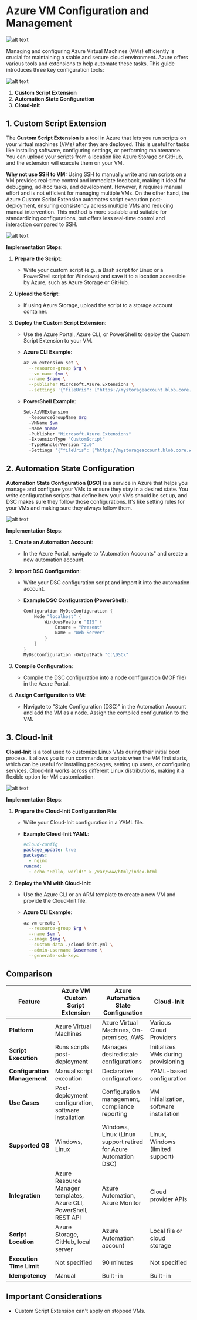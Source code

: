 # Azure VM Configuration and Management

![alt text](images/az-vm-configuration-tools.png)

Managing and configuring Azure Virtual Machines (VMs) efficiently is crucial for maintaining a stable and secure cloud environment. Azure offers various tools and extensions to help automate these tasks. This guide introduces three key configuration tools:

![alt text](images/vm-configuration-management-2.png)

1. **Custom Script Extension**
2. **Automation State Configuration**
3. **Cloud-Init**

## 1. **Custom Script Extension**

The **Custom Script Extension** is a tool in Azure that lets you run scripts on your virtual machines (VMs) after they are deployed. This is useful for tasks like installing software, configuring settings, or performing maintenance. You can upload your scripts from a location like Azure Storage or GitHub, and the extension will execute them on your VM.

**Why not use SSH to VM:**
Using SSH to manually write and run scripts on a VM provides real-time control and immediate feedback, making it ideal for debugging, ad-hoc tasks, and development. However, it requires manual effort and is not efficient for managing multiple VMs. On the other hand, the Azure Custom Script Extension automates script execution post-deployment, ensuring consistency across multiple VMs and reducing manual intervention. This method is more scalable and suitable for standardizing configurations, but offers less real-time control and interaction compared to SSH.

![alt text](images/az-vm-config-custom-script-extenstion.png)

**Implementation Steps**:

1. **Prepare the Script**:

   - Write your custom script (e.g., a Bash script for Linux or a PowerShell script for Windows) and save it to a location accessible by Azure, such as Azure Storage or GitHub.

2. **Upload the Script**:

   - If using Azure Storage, upload the script to a storage account container.

3. **Deploy the Custom Script Extension**:

   - Use the Azure Portal, Azure CLI, or PowerShell to deploy the Custom Script Extension to your VM.
   - **Azure CLI Example**:

     ```sh
     az vm extension set \
       --resource-group $rg \
       --vm-name $vm \
       --name $name \
       --publisher Microsoft.Azure.Extensions \
       --settings '{"fileUris": ["https://mystorageaccount.blob.core.windows.net/mycontainer/myscript.sh"], "commandToExecute": "./myscript.sh"}'
     ```

   - **PowerShell Example**:

     ```powershell
     Set-AzVMExtension
       -ResourceGroupName $rg
       -VMName $vm
       -Name $name
       -Publisher "Microsoft.Azure.Extensions"
       -ExtensionType "CustomScript"
       -TypeHandlerVersion "2.0"
       -Settings '{"fileUris": ["https://mystorageaccount.blob.core.windows.net/mycontainer/myscript.ps1"], "commandToExecute": "powershell -ExecutionPolicy Unrestricted -File myscript.ps1"}'
     ```

## 2. **Automation State Configuration**

**Automation State Configuration (DSC)** is a service in Azure that helps you manage and configure your VMs to ensure they stay in a desired state. You write configuration scripts that define how your VMs should be set up, and DSC makes sure they follow those configurations. It's like setting rules for your VMs and making sure they always follow them.

![alt text](images/az-vm-config-dsc.png)

**Implementation Steps**:

1. **Create an Automation Account**:

   - In the Azure Portal, navigate to "Automation Accounts" and create a new automation account.

2. **Import DSC Configuration**:

   - Write your DSC configuration script and import it into the automation account.
   - **Example DSC Configuration (PowerShell)**:

     ```powershell
     Configuration MyDscConfiguration {
         Node "localhost" {
             WindowsFeature "IIS" {
                 Ensure = "Present"
                 Name = "Web-Server"
             }
         }
     }
     MyDscConfiguration -OutputPath "C:\DSC\"
     ```

3. **Compile Configuration**:

   - Compile the DSC configuration into a node configuration (MOF file) in the Azure Portal.

4. **Assign Configuration to VM**:
   - Navigate to "State Configuration (DSC)" in the Automation Account and add the VM as a node. Assign the compiled configuration to the VM.

## 3. **Cloud-Init**

**Cloud-Init** is a tool used to customize Linux VMs during their initial boot process. It allows you to run commands or scripts when the VM first starts, which can be useful for installing packages, setting up users, or configuring services. Cloud-Init works across different Linux distributions, making it a flexible option for VM customization.

![alt text](images/az-vm-config-cloud-init.png)

**Implementation Steps**:

1. **Prepare the Cloud-Init Configuration File**:

   - Write your Cloud-Init configuration in a YAML file.
   - **Example Cloud-Init YAML**:

     ```yaml
     #cloud-config
     package_update: true
     packages:
       - nginx
     runcmd:
       - echo "Hello, world!" > /var/www/html/index.html
     ```

2. **Deploy the VM with Cloud-Init**:

   - Use the Azure CLI or an ARM template to create a new VM and provide the Cloud-Init file.
   - **Azure CLI Example**:

     ```bash
     az vm create \
       --resource-group $rg \
       --name $vm \
       --image $img \
       --custom-data ./cloud-init.yml \
       --admin-username $username \
       --generate-ssh-keys
     ```

## Comparison

| Feature                      | Azure VM Custom Script Extension                                  | Azure Automation State Configuration                            | Cloud-Init                               |
| ---------------------------- | ----------------------------------------------------------------- | --------------------------------------------------------------- | ---------------------------------------- |
| **Platform**                 | Azure Virtual Machines                                            | Azure Virtual Machines, On-premises, AWS                        | Various Cloud Providers                  |
| **Script Execution**         | Runs scripts post-deployment                                      | Manages desired state configurations                            | Initializes VMs during provisioning      |
| **Configuration Management** | Manual script execution                                           | Declarative configurations                                      | YAML-based configuration                 |
| **Use Cases**                | Post-deployment configuration, software installation              | Configuration management, compliance reporting                  | VM initialization, software installation |
| **Supported OS**             | Windows, Linux                                                    | Windows, Linux (Linux support retired for Azure Automation DSC) | Linux, Windows (limited support)         |
| **Integration**              | Azure Resource Manager templates, Azure CLI, PowerShell, REST API | Azure Automation, Azure Monitor                                 | Cloud provider APIs                      |
| **Script Location**          | Azure Storage, GitHub, local server                               | Azure Automation account                                        | Local file or cloud storage              |
| **Execution Time Limit**     | Not specified                                                     | 90 minutes                                                      | Not specified                            |
| **Idempotency**              | Manual                                                            | Built-in                                                        | Built-in                                 |

## Important Considerations

- Custom Script Extension can't apply on stopped VMs.
